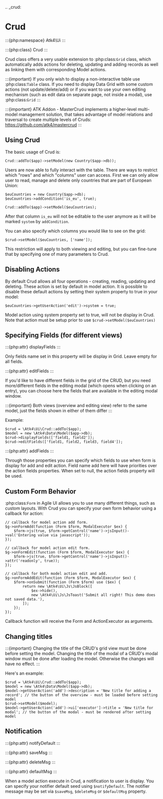 .. _crud:

# Crud

:::{php:namespace} Atk4\Ui
:::

:::{php:class} Crud
:::

Crud class offers a very usable extension to :php:class:`Grid` class, which automatically adds actions for deleting,
updating and adding records as well as linking them with corresponding Model actions.

:::{important}
If you only wish to display a non-interactive table use :php:class:`Table` class. If you need to
display Data Grid with some custom actions (not update/delete/add) or if you want to use your own editing
mechanism (such as edit data on separate page, not inside a modal), use :php:class:`Grid`
:::

:::{important}
ATK Addon - MasterCrud implements a higher-level multi-model management solution, that takes
advantage of model relations and traversal to create multiple levels of Cruds: https://github.com/atk4/mastercrud
:::

## Using Crud

The basic usage of Crud is:

```
Crud::addTo($app)->setModel(new Country($app->db));
```

Users are now able to fully interact with the table. There are ways to restrict which "rows" and which "columns" user
can access. First we can only allow user to read, manage and delete only countries that are part of European Union:

```
$euCountries = new Country($app->db);
$euCountries->addCondition('is_eu', true);

Crud::addTo($app)->setModel($euCountries);
```

After that column `is_eu` will not be editable to the user anymore as it will be marked `system` by `addCondition`.

You can also specify which columns you would like to see on the grid:

```
$crud->setModel($euCountries, ['name']);
```

This restriction will apply to both viewing and editing, but you can fine-tune that by specifying one of many
parameters to Crud.

## Disabling Actions

By default Crud allows all four operations - creating, reading, updating and deleting. These action is set by default in model
action. It is possible to disable these default actions by setting their system property to true in your model:

```
$euCountries->getUserAction('edit')->system = true;
```

Model action using system property set to true, will not be display in Crud. Note that action must be setup prior to use
`$crud->setModel($euCountries)`

## Specifying Fields (for different views)

:::{php:attr} displayFields
:::

Only fields name set in this property will be display in Grid. Leave empty for all fields.

:::{php:attr} editFields
:::

If you'd like to have different fields in the grid of the CRUD, but you need more/different fields in the editing modal (which opens when clicking on an entry),
you can choose here the fields that are available in the editing modal window.

:::{important}
Both views (overview and editing view) refer to the same model, just the fields shown in either of them differ
:::

Example:

```
$crud = \Atk4\Ui\Crud::addTo($app);
$model = new \Atk4\Data\Model($app->db);
$crud->displayFields(['field1, field2']);
$crud->editFields(['field1, field2, field3, field4']);
```

:::{php:attr} addFields
:::

Through those properties you can specify which fields to use when form is display for add and edit action.
Field name add here will have priorities over the action fields properties. When set to null, the action fields property
will be used.

## Custom Form Behavior

:php:class:`Form` in Agile UI allows you to use many different things, such as custom layouts. With Crud you can
specify your own form behavior using a callback for action:

```
// callback for model action add form.
$g->onFormAdd(function (Form $form, ModalExecutor $ex) {
    $form->js(true, $form->getControl('name')->jsInput()->val('Entering value via javascript'));
});

// callback for model action edit form.
$g->onFormEdit(function (Form $form, ModalExecutor $ex) {
    $form->js(true, $form->getControl('name')->jsInput()->attr('readonly', true));
});

// callback for both model action edit and add.
$g->onFormAddEdit(function (Form $form, ModalExecutor $ex) {
    $form->onSubmit(function (Form $form) use ($ex) {
        return new \Atk4\Ui\Js\JsBlock([
            $ex->hide(),
            new \Atk4\Ui\Js\JsToast('Submit all right! This demo does not saved data.'),
        ]);
    });
});
```

Callback function will receive the Form and ActionExecutor as arguments.

## Changing titles

:::{important}
Changing the title of the CRUD's grid view must be done before setting the model.
Changing the title of the modal of a CRUD's modal window must be done after loading the model.
Otherwise the changes will have no effect.
:::

Here's an example:

```
$crud = \Atk4\Ui\Crud::addTo($app);
$model = new \Atk4\Data\Model($app->db);
$model->getUserAction('add')->description = 'New title for adding a record'; // the button of the overview - must be loaded before setting model
$crud->setModel($model);
$model->getUserAction('add')->ui['executor']->title = 'New title for modal'; // the button of the modal - must be rendered after setting model
```

## Notification

:::{php:attr} notifyDefault
:::

:::{php:attr} saveMsg
:::

:::{php:attr} deleteMsg
:::

:::{php:attr} defaultMsg
:::

When a model action execute in Crud, a notification to user is display. You can specify your notifier default seed using
`$notifyDefault`. The notifier message may be set via `$saveMsg`, `$deleteMsg` or `$defaultMsg` property.
